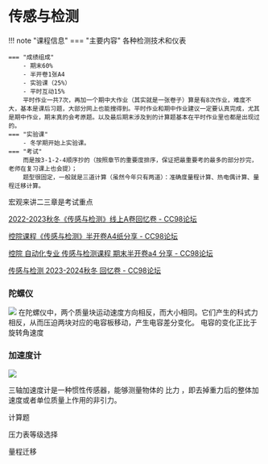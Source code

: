 # 传感与检测
!!! note "课程信息"
    === "主要内容"
        各种检测技术和仪表

    === "成绩组成"
        - 期末60% 
        - 半开卷1张A4
        - 实验课（25%）
        - 平时互动15%
        平时作业一共7次，再加一个期中大作业（其实就是一张卷子）算是有8次作业，难度不大，基本是课后习题，大部分网上也能搜得到。平时作业和期中作业建议一定要认真完成，尤其是期中作业，期末真的会考原题。以及最后期末涉及到的计算题基本在平时作业里也都是出现过的。
    === "实验课"
        - 冬学期开始上实验课。
    === "考试"
        而是按3-1-2-4顺序抄的（按照章节的重要度排序，保证把最重要考的最多的部分抄完，老师在复习课上也会提）；
        题型很固定，一般就是三道计算（虽然今年只有两道）：准确度量程计算、热电偶计算、量程迁移计算。


宏观来讲二三章是考试重点

[2022-2023秋冬《传感与检测》线上A卷回忆卷 - CC98论坛](https://www.cc98.org/topic/5506035)

[控院课程《传感与检测》半开卷A4纸分享 - CC98论坛](https://www.cc98.org/topic/5506130)

[控院 自动化专业 传感与检测课程 期末半开卷a4 分享 - CC98论坛](https://www.cc98.org/topic/5508695)

[传感与检测 2023-2024秋冬 回忆卷 - CC98论坛](https://www.cc98.org/topic/5799432)



### 陀螺仪


![](https://philfan-pic.oss-cn-beijing.aliyuncs.com/img/20240925003502.png)
在陀螺仪中，两个质量块运动速度方向相反，而大小相同。它们产生的科式力相反，从而压迫两块对应的电容板移动，产生电容差分变化。 电容的变化正比于旋转角速度


### 加速度计
![](https://philfan-pic.oss-cn-beijing.aliyuncs.com/img/20240925003435.png)

三轴加速度计是一种惯性传感器，能够测量物体的 比力 ，即去掉重力后的整体加速度或者单位质量上作用的非引力。


计算题

压力表等级选择

量程迁移